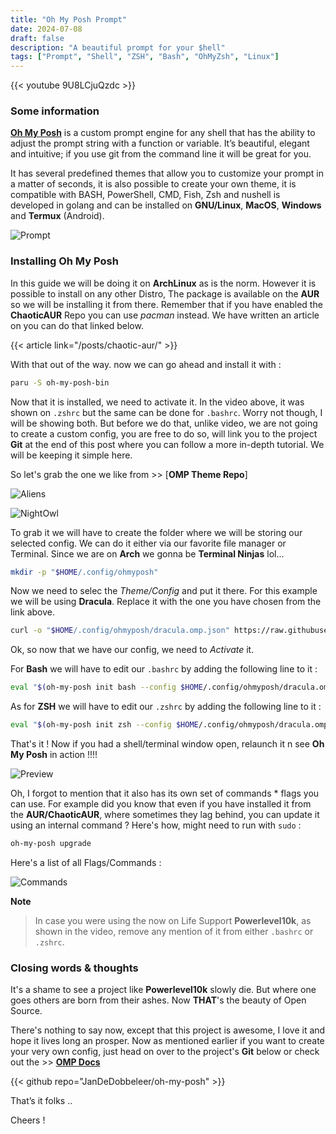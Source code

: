 ```yaml
---
title: "Oh My Posh Prompt"
date: 2024-07-08
draft: false
description: "A beautiful prompt for your $hell"
tags: ["Prompt", "Shell", "ZSH", "Bash", "OhMyZsh", "Linux"]
---
```


{{< youtube 9U8LCjuQzdc >}}

### Some information

[**Oh My Posh**](https://ohmyposh.dev/) is a custom prompt engine for any shell that has the ability to adjust the prompt string with a function or variable. It’s beautiful, elegant and intuitive; if you use git from the command line it will be great for you.

It has several predefined themes that allow you to customize your prompt in a matter of seconds, it is also possible to create your own theme, it is compatible with BASH, PowerShell, CMD, Fish, Zsh and nushell is developed in golang and can be installed on **GNU/Linux**, **MacOS**, **Windows** and **Termux** (Android).

![Prompt](https://i.imgur.com/jjSKX0P.png)

### Installing Oh My Posh

In this guide we will be doing it on **ArchLinux** as is the norm. However it is possible to install on any other Distro, The package is available on the **AUR** so we will be installing it from there. Remember that if you have enabled the **ChaoticAUR** Repo you can use *pacman* instead. We have written an article on you can do that linked below.

{{< article link="/posts/chaotic-aur/" >}}

With that out of the way. now we can go ahead and install it with :

```Bash
paru -S oh-my-posh-bin
```

Now that it is installed, we need to activate it. In the video above, it was shown on `.zshrc` but the same can be done for `.bashrc`. Worry not though, I will be showing both. But before we do that, unlike video, we are not going to create a custom config, you are free to do so, will link you to the project **Git** at the end of this post where you can follow a more in-depth tutorial. We will be keeping it simple here.

So let's grab the one we like from >> [**OMP Theme Repo**]

![Aliens](https://i.imgur.com/OL0pbr3.png)

![NightOwl](https://i.imgur.com/EZmvwxa.png)

To grab it we will have to create the folder where we will be storing our selected config. We can do it either via our favorite file manager or Terminal. Since we are on **Arch** we gonna be **Terminal Ninjas** lol...

```Bash
mkdir -p "$HOME/.config/ohmyposh"
```

Now we need to selec the *Theme/Config* and put it there. For this example we will be using **Dracula**. Replace it with the one you have chosen from the link above.

```Bash
curl -o "$HOME/.config/ohmyposh/dracula.omp.json" https://raw.githubusercontent.com/JanDeDobbeleer/oh-my-posh/main/themes/dracula.omp.json
```

Ok, so now that we have our config, we need to *Activate* it.

For **Bash** we will have to edit our `.bashrc` by adding the following line to it :

```Bash
eval "$(oh-my-posh init bash --config $HOME/.config/ohmyposh/dracula.omp.json)"
```

As for **ZSH** we will have to edit our `.zshrc` by adding the following line to it :

```Bash
eval "$(oh-my-posh init zsh --config $HOME/.config/ohmyposh/dracula.omp.json)"
```

That's it ! Now if you had a shell/terminal window open, relaunch it n see **Oh My Posh** in action !!!!

![Preview](https://i.imgur.com/GJiIrxm.png)

Oh, I forgot to mention that it also has its own set of commands * flags you can use. For example did you know that even if you have installed it from the **AUR/ChaoticAUR**, where sometimes they lag behind, you can update it using an internal command ? Here's how, might need to run with `sudo` :

```Bash
oh-my-posh upgrade
```

Here's a list of all Flags/Commands :

![Commands](https://i.imgur.com/DX1x5gP.png)

**Note**

> In case you were using the now on Life Support **Powerlevel10k**, as shown in the video, remove any mention of it from either `.bashrc` or `.zshrc`.

### Closing words & thoughts

It's a shame to see a project like **Powerlevel10k** slowly die. But where one goes others are born from their ashes. Now **THAT**'s the beauty of Open Source.

There's nothing to say now, except that this project is awesome, I love it and hope it lives long an prosper. Now as mentioned earlier if you want to create your very own config, just head on over to the project's **Git** below or check out the >> [**OMP Docs**](https://ohmyposh.dev/docs/)

{{< github repo="JanDeDobbeleer/oh-my-posh" >}}

That’s it folks ..

Cheers !
